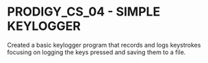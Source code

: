 # PRODIGY_CS_04 - SIMPLE KEYLOGGER
Created a basic keylogger program that records and logs keystrokes focusing on logging the keys pressed and saving them to a file. 
